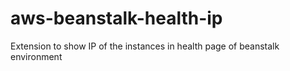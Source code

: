 # aws-beanstalk-health-ip
Extension to show IP of the instances in health page of beanstalk environment
